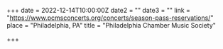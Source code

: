 +++
date = 2022-12-14T10:00:00Z
date2 = ""
date3 = ""
link = "https://www.pcmsconcerts.org/concerts/season-pass-reservations/"
place = "Philadelphia, PA"
title = "Philadelphia Chamber Music Society"

+++

